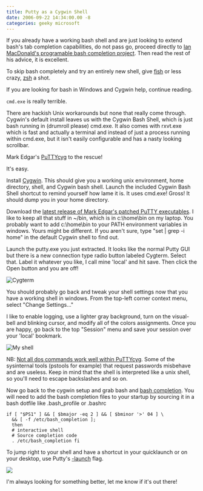 ```yaml
---
title: Putty as a Cygwin Shell
date: 2006-09-22 14:34:00.00 -8
categories: geeky microsoft
---
```

If you already have a working bash shell and are just looking to extend bash's tab completion capabilities, do not pass go, proceed directly to [Ian MacDonald's programable bash completion project](http://www.caliban.org/bash/index.shtml#completion). Then read the rest of his advice, it is excellent.

To skip bash completely and try an entirely new shell, give [fish](http://fishshell.org/screenshots.html) or less crazy, [zsh](http://zsh.sourceforge.net/FAQ/zshfaq01.html#l4) a shot.

If you are looking for bash in Windows and Cygwin help, continue reading.

`cmd.exe` is really terrible.

There are hackish Unix workarounds but none that really come through. Cygwin's default install leaves us with the Cygwin Bash Shell, which is just bash running in (drumroll please) cmd.exe. It also comes with rxvt.exe which is fast and actually a terminal and instead of just a process running within cmd.exe, but it isn't easily configurable and has a nasty looking scrollbar.

Mark Edgar's [PuTTYcyg](http://code.google.com/p/puttycyg/) to the rescue!

It's easy.

Install [Cygwin](http://www.cygwin.com/). This should give you a working unix environment, home directory, shell, and Cygwin bash shell. Launch the included Cygwin Bash Shell shortcut to remind yourself how lame it is. It uses cmd.exe! Gross! It should dump you in your home directory.

Download the [latest release of Mark Edgar's patched PuTTY executables](http://code.google.com/p/puttycyg/). I like to keep all that stuff in ~/bin, which is in c:\home\bin on my laptop. You probably want to add c:\home\bin to your PATH environment variables in windows. Yours might be different. If you aren't sure, type "set | grep -i home" in the default Cygwin shell to find out.

Launch the putty.exe you just extracted. It looks like the normal Putty GUI but there is a new connection type radio button labeled Cygterm. Select that. Label it whatever you like, I call mine 'local' and hit save. Then click the Open button and you are off!

![Cygterm](/images/cygterm.jpg)

You should probably go back and tweak your shell settings now that you have a working shell in windows. From the top-left corner context menu, select "Change Settings…"

I like to enable logging, use a lighter gray background, turn on the visual-bell and blinking cursor, and modify all of the colors assignments. Once you are happy, go back to the top "Session" menu and save your session over your 'local' bookmark.

![My shell](/images/cygterm-local.jpg)

NB: [Not all dos commands work well within PuTTYcyg](http://code.google.com/p/puttycyg/wiki/FAQ). Some of the sysinternal tools (pstools for example) that request passwords misbehave and are useless. Keep in mind that the shell is interpreted like a unix shell, so you'll need to escape backslashes and so on.

Now go back to the cygwin setup and grab bash and [bash completion](http://www.caliban.org/bash/index.shtml#completion). You will need to add the bash completion files to your startup by sourcing it in a bash dotfile like .bash_profile or .bashrc

```shell
if [ "$PS1" ] && [ $bmajor -eq 2 ] && [ $bminor '>' 04 ] \
  && [ -f /etc/bash_completion ];
  then
  # interactive shell
  # Source completion code
  . /etc/bash_completion fi
```

To jump right to your shell and have a shortcut in your quicklaunch or on your desktop, use Putty's [-launch](http://www.chiark.greenend.org.uk/~sgtatham/putty/faq.html#faq-startsess) flag.

![](/images/cygterm-shortcut.jpg)

I'm always looking for something better, let me know if it's out there!